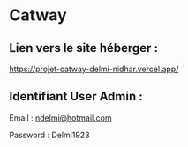 # Catway

## Lien vers le site héberger :
https://projet-catway-delmi-nidhar.vercel.app/

## Identifiant User Admin :

Email : ndelmi@hotmail.com

Password : Delmi1923

